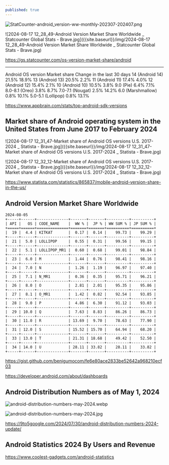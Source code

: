 ```yaml
---
published: true
---
```



![StatCounter-android_version-ww-monthly-202307-202407.png]({{site.baseurl}}/img/StatCounter-android_version-ww-monthly-202307-202407.png)

![2024-08-17 12_28_49-Android Version Market Share Worldwide _ Statcounter Global Stats - Brave.jpg]({{site.baseurl}}/img/2024-08-17 12_28_49-Android Version Market Share Worldwide _ Statcounter Global Stats - Brave.jpg)

https://gs.statcounter.com/os-version-market-share/android

---

Android OS version	Market share	Change in the last 30 days
14 (Android 14)	21.5%	 18.9%
13 (Android 13)	20.5%	 2.2%
11 (Android 11)	17.4%	 4.0%
12 (Android 12)	15.4%	 2.1%
10 (Android 10)	10.5%	 3.8%
9.0 (Pie)	6.4%	 7.1%
8.0-8.1 (Oreo)	3.8%	 8.7%
7.0-7.1 (Nougat)	2.5%	 14.2%
6.0 (Marshmallow)	0.8%	 10.1%
5.0-5.1 (Lollipop)	0.8%	 13.1%

https://www.appbrain.com/stats/top-android-sdk-versions

## Market share of Android operating system in the United States from June 2017 to February 2024

![2024-08-17 12_31_47-Market share of Android OS versions U.S. 2017-2024 _ Statista - Brave.jpg]({{site.baseurl}}/img/2024-08-17 12_31_47-Market share of Android OS versions U.S. 2017-2024 _ Statista - Brave.jpg)

![2024-08-17 12_32_12-Market share of Android OS versions U.S. 2017-2024 _ Statista - Brave.jpg]({{site.baseurl}}/img/2024-08-17 12_32_12-Market share of Android OS versions U.S. 2017-2024 _ Statista - Brave.jpg)

https://www.statista.com/statistics/865837/mobile-android-version-share-in-the-us/

## Android Version Market Share Worldwide

```
2024-08-05
+-----+------+--------------+-------+-------+----------+----------+
| API |   OS | CODE_NAME    |  WW % |  JP % | WW SUM % | JP SUM % |
+=====+======+==============+=======+=======+==========+==========+
|  19 |  4.4 | KITKAT       |  0.17 |  0.14 |    99.73 |    99.29 |
+-----+------+--------------+-------+-------+----------+----------+
|  21 |  5.0 | LOLLIPOP     |  0.55 |  0.31 |    99.56 |    99.15 |
+-----+------+--------------+-------+-------+----------+----------+
|  22 |  5.1 | LOLLIPOP_MR1 |  0.60 |  0.68 |    99.01 |    98.84 |
+-----+------+--------------+-------+-------+----------+----------+
|  23 |  6.0 | M            |  1.44 |  0.76 |    98.41 |    98.16 |
+-----+------+--------------+-------+-------+----------+----------+
|  24 |  7.0 | N            |  1.26 |  1.19 |    96.97 |    97.40 |
+-----+------+--------------+-------+-------+----------+----------+
|  25 |  7.1 | N_MR1        |  0.36 |  0.35 |    95.71 |    96.21 |
+-----+------+--------------+-------+-------+----------+----------+
|  26 |  8.0 | O            |  2.81 |  2.01 |    95.35 |    95.86 |
+-----+------+--------------+-------+-------+----------+----------+
|  27 |  8.1 | O_MR1        |  1.42 |  0.82 |    92.54 |    93.85 |
+-----+------+--------------+-------+-------+----------+----------+
|  28 |  9.0 | P            |  4.86 |  6.30 |    91.12 |    93.03 |
+-----+------+--------------+-------+-------+----------+----------+
|  29 | 10.0 | Q            |  7.63 |  8.83 |    86.26 |    86.73 |
+-----+------+--------------+-------+-------+----------+----------+
|  30 | 11.0 | R            | 13.69 |  9.70 |    78.63 |    77.90 |
+-----+------+--------------+-------+-------+----------+----------+
|  31 | 12.0 | S            | 15.52 | 15.70 |    64.94 |    68.20 |
+-----+------+--------------+-------+-------+----------+----------+
|  33 | 13.0 | T            | 21.31 | 18.68 |    49.42 |    52.50 |
+-----+------+--------------+-------+-------+----------+----------+
|  34 | 14.0 | U            | 28.11 | 33.82 |    28.11 |    33.82 |
+-----+------+--------------+-------+-------+----------+----------+
```

https://gist.github.com/benigumocom/fe6e80ace2833be52642a968210ecf03

https://developer.android.com/about/dashboards

## Android Distribution Numbers as of May 1, 2024

![android-distribution-numbers-may-2024.webp]({{site.baseurl}}/img/android-distribution-numbers-may-2024.webp)

![android-distribution-numbers-may-2024.jpg]({{site.baseurl}}/img/android-distribution-numbers-may-2024.jpg)


https://9to5google.com/2024/07/30/android-distribution-numbers-2024-update/

## Android Statistics 2024 By Users and Revenue

https://www.coolest-gadgets.com/android-statistics
